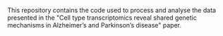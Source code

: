 This repository contains the code used to process and analyse the data presented in the "Cell type transcriptomics reveal shared genetic mechanisms in Alzheimer’s and Parkinson’s disease" paper.
